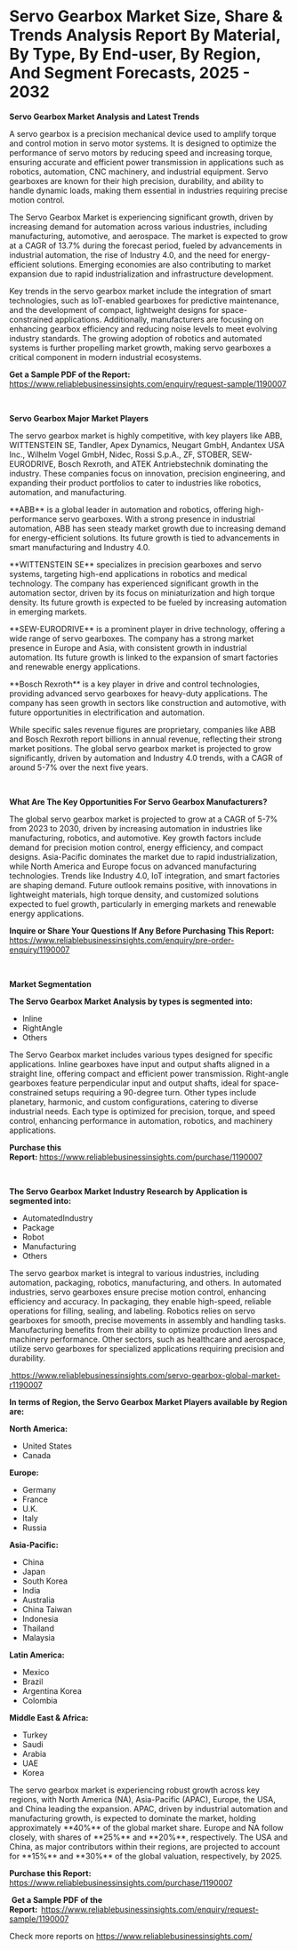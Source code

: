 <p><h1>Servo Gearbox Market Size, Share & Trends Analysis Report By Material, By Type, By End-user, By Region, And Segment Forecasts, 2025 - 2032</h1></p><p><strong>Servo Gearbox Market Analysis and Latest Trends</strong></p>
<p><p>A servo gearbox is a precision mechanical device used to amplify torque and control motion in servo motor systems. It is designed to optimize the performance of servo motors by reducing speed and increasing torque, ensuring accurate and efficient power transmission in applications such as robotics, automation, CNC machinery, and industrial equipment. Servo gearboxes are known for their high precision, durability, and ability to handle dynamic loads, making them essential in industries requiring precise motion control.</p><p>The Servo Gearbox Market is experiencing significant growth, driven by increasing demand for automation across various industries, including manufacturing, automotive, and aerospace. The market is expected to grow at a CAGR of 13.7% during the forecast period, fueled by advancements in industrial automation, the rise of Industry 4.0, and the need for energy-efficient solutions. Emerging economies are also contributing to market expansion due to rapid industrialization and infrastructure development.</p><p>Key trends in the servo gearbox market include the integration of smart technologies, such as IoT-enabled gearboxes for predictive maintenance, and the development of compact, lightweight designs for space-constrained applications. Additionally, manufacturers are focusing on enhancing gearbox efficiency and reducing noise levels to meet evolving industry standards. The growing adoption of robotics and automated systems is further propelling market growth, making servo gearboxes a critical component in modern industrial ecosystems.</p></p>
<p><strong>Get a Sample PDF of the Report:&nbsp;</strong> <a href="https://www.reliablebusinessinsights.com/enquiry/request-sample/1190007?utm_campaign=39&utm_medium=2&utm_source=Github&utm_content=ia&utm_term=21012025&utm_id=servo-gearbox">https://www.reliablebusinessinsights.com/enquiry/request-sample/1190007</a></p>
<p>&nbsp;</p>
<p><strong>Servo Gearbox Major Market Players</strong></p>
<p><p>The servo gearbox market is highly competitive, with key players like ABB, WITTENSTEIN SE, Tandler, Apex Dynamics, Neugart GmbH, Andantex USA Inc., Wilhelm Vogel GmbH, Nidec, Rossi S.p.A., ZF, STOBER, SEW-EURODRIVE, Bosch Rexroth, and ATEK Antriebstechnik dominating the industry. These companies focus on innovation, precision engineering, and expanding their product portfolios to cater to industries like robotics, automation, and manufacturing.</p><p>**ABB** is a global leader in automation and robotics, offering high-performance servo gearboxes. With a strong presence in industrial automation, ABB has seen steady market growth due to increasing demand for energy-efficient solutions. Its future growth is tied to advancements in smart manufacturing and Industry 4.0.</p><p>**WITTENSTEIN SE** specializes in precision gearboxes and servo systems, targeting high-end applications in robotics and medical technology. The company has experienced significant growth in the automation sector, driven by its focus on miniaturization and high torque density. Its future growth is expected to be fueled by increasing automation in emerging markets.</p><p>**SEW-EURODRIVE** is a prominent player in drive technology, offering a wide range of servo gearboxes. The company has a strong market presence in Europe and Asia, with consistent growth in industrial automation. Its future growth is linked to the expansion of smart factories and renewable energy applications.</p><p>**Bosch Rexroth** is a key player in drive and control technologies, providing advanced servo gearboxes for heavy-duty applications. The company has seen growth in sectors like construction and automotive, with future opportunities in electrification and automation.</p><p>While specific sales revenue figures are proprietary, companies like ABB and Bosch Rexroth report billions in annual revenue, reflecting their strong market positions. The global servo gearbox market is projected to grow significantly, driven by automation and Industry 4.0 trends, with a CAGR of around 5-7% over the next five years.</p></p>
<p>&nbsp;</p>
<p><strong>What Are The Key Opportunities For Servo Gearbox Manufacturers?</strong></p>
<p><p>The global servo gearbox market is projected to grow at a CAGR of 5-7% from 2023 to 2030, driven by increasing automation in industries like manufacturing, robotics, and automotive. Key growth factors include demand for precision motion control, energy efficiency, and compact designs. Asia-Pacific dominates the market due to rapid industrialization, while North America and Europe focus on advanced manufacturing technologies. Trends like Industry 4.0, IoT integration, and smart factories are shaping demand. Future outlook remains positive, with innovations in lightweight materials, high torque density, and customized solutions expected to fuel growth, particularly in emerging markets and renewable energy applications.</p></p>
<p><strong>Inquire or Share Your Questions If Any Before Purchasing This Report:</strong> <a href="https://www.reliablebusinessinsights.com/enquiry/pre-order-enquiry/1190007?utm_campaign=39&utm_medium=2&utm_source=Github&utm_content=ia&utm_term=21012025&utm_id=servo-gearbox">https://www.reliablebusinessinsights.com/enquiry/pre-order-enquiry/1190007</a></p>
<p>&nbsp;</p>
<p><strong>Market Segmentation</strong></p>
<p><strong>The Servo Gearbox Market Analysis by types is segmented into:</strong></p>
<p><ul><li>Inline</li><li>RightAngle</li><li>Others</li></ul></p>
<p><p>The Servo Gearbox market includes various types designed for specific applications. Inline gearboxes have input and output shafts aligned in a straight line, offering compact and efficient power transmission. Right-angle gearboxes feature perpendicular input and output shafts, ideal for space-constrained setups requiring a 90-degree turn. Other types include planetary, harmonic, and custom configurations, catering to diverse industrial needs. Each type is optimized for precision, torque, and speed control, enhancing performance in automation, robotics, and machinery applications.</p></p>
<p><strong>Purchase this Report:&nbsp;</strong><a href="https://www.reliablebusinessinsights.com/purchase/1190007?utm_campaign=39&utm_medium=2&utm_source=Github&utm_content=ia&utm_term=21012025&utm_id=servo-gearbox">https://www.reliablebusinessinsights.com/purchase/1190007</a></p>
<p>&nbsp;</p>
<p><strong>The Servo Gearbox Market Industry Research by Application is segmented into:</strong></p>
<p><ul><li>AutomatedIndustry</li><li>Package</li><li>Robot</li><li>Manufacturing</li><li>Others</li></ul></p>
<p><p>The servo gearbox market is integral to various industries, including automation, packaging, robotics, manufacturing, and others. In automated industries, servo gearboxes ensure precise motion control, enhancing efficiency and accuracy. In packaging, they enable high-speed, reliable operations for filling, sealing, and labeling. Robotics relies on servo gearboxes for smooth, precise movements in assembly and handling tasks. Manufacturing benefits from their ability to optimize production lines and machinery performance. Other sectors, such as healthcare and aerospace, utilize servo gearboxes for specialized applications requiring precision and durability.</p></p>
<p><a href="https://www.reliablebusinessinsights.com/servo-gearbox-global-market-r1190007?utm_campaign=39&utm_medium=2&utm_source=Github&utm_content=ia&utm_term=21012025&utm_id=servo-gearbox">&nbsp;https://www.reliablebusinessinsights.com/servo-gearbox-global-market-r1190007</a></p>
<p><strong>In terms of Region, the Servo Gearbox Market Players available by Region are:</strong></p>
<p>
    <p> <strong> North America: </strong>
        <ul>
            <li>United States</li>
            <li>Canada</li>
        </ul>
        </p> 
    <p> <strong> Europe: </strong>
        <ul>
            <li>Germany</li>
            <li>France</li>
            <li>U.K.</li>
            <li>Italy</li>
            <li>Russia</li>
        </ul>
        </p> 
    <p> <strong> Asia-Pacific: </strong>
        <ul>
            <li>China</li>
            <li>Japan</li>
            <li>South Korea</li>
            <li>India</li>
            <li>Australia</li>
            <li>China Taiwan</li>
            <li>Indonesia</li>
            <li>Thailand</li>
            <li>Malaysia</li>
        </ul>
        </p> 
    <p> <strong> Latin America: </strong>
        <ul>
            <li>Mexico</li>
            <li>Brazil</li>
            <li>Argentina Korea</li>
            <li>Colombia</li>
        </ul>
        </p> 
    <p> <strong> Middle East & Africa: </strong>
        <ul>
            <li>Turkey</li>
            <li>Saudi</li>
            <li>Arabia</li>
            <li>UAE</li>
            <li>Korea</li>
        </ul>
    </p>
    </p>
<p><p>The servo gearbox market is experiencing robust growth across key regions, with North America (NA), Asia-Pacific (APAC), Europe, the USA, and China leading the expansion. APAC, driven by industrial automation and manufacturing growth, is expected to dominate the market, holding approximately **40%** of the global market share. Europe and NA follow closely, with shares of **25%** and **20%**, respectively. The USA and China, as major contributors within their regions, are projected to account for **15%** and **30%** of the global valuation, respectively, by 2025.</p></p>
<p><strong>Purchase this Report: </strong><a href="https://www.reliablebusinessinsights.com/purchase/1190007?utm_campaign=39&utm_medium=2&utm_source=Github&utm_content=ia&utm_term=21012025&utm_id=servo-gearbox">https://www.reliablebusinessinsights.com/purchase/1190007</a></p>
<p>&nbsp;<strong>Get a Sample PDF of the Report:&nbsp;&nbsp;</strong><a href="https://www.reliablebusinessinsights.com/enquiry/request-sample/1190007?utm_campaign=39&utm_medium=2&utm_source=Github&utm_content=ia&utm_term=21012025&utm_id=servo-gearbox">https://www.reliablebusinessinsights.com/enquiry/request-sample/1190007</a></p>
<p><strong></strong></p>
<p>Check more reports on <a href="https://www.reliablebusinessinsights.com/?utm_campaign=39&utm_medium=2&utm_source=Github&utm_content=ia&utm_term=21012025&utm_id=servo-gearbox">https://www.reliablebusinessinsights.com/</a></p>